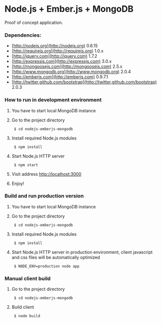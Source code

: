 Node.js  + Ember.js + MongoDB
=============================

Proof of concept application.

### Dependencies:

* [http://nodejs.org](http://nodejs.org) 0.6.15
* [http://requirejs.org](http://requirejs.org) 1.0.x
* [http://jquery.com](http://jquery.com) 1.7.2
* [http://expressjs.com](http://expressjs.com) 3.0.x
* [http://mongoosejs.com](http://mongoosejs.com) 2.5.x
* [http://www.mongodb.org](http://www.mongodb.org) 2.0.4
* [http://emberjs.com](http://emberjs.com) 0.9.7.1
* [http://twitter.github.com/bootstrap](http://twitter.github.com/bootstrap) 2.0.3

### How to run in development environment

1. You have to start local MongoDB instance
2. Go to the project directory

        $ cd nodejs-emberjs-mongodb

3. Install required Node.js modules

        $ npm install

4. Start Node.js HTTP server

        $ npm start

5. Visit address [http://localhost:3000](http://localhost:3000)
6. Enjoy!

### Build and run production version

1. You have to start local MongoDB instance
2. Go to the project directory

        $ cd nodejs-emberjs-mongodb

3. Install required Node.js modules

        $ npm install

4. Start Node.js HTTP server in production environment, client javascript and css files will be automatically optimized

        $ NODE_ENV=production node app

### Manual client build

1. Go to the project directory

        $ cd nodejs-emberjs-mongodb

2. Build client

        $ node build
